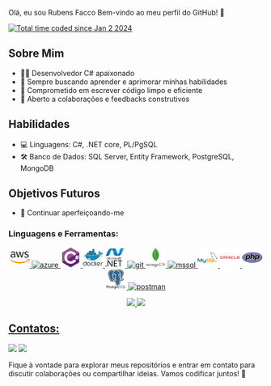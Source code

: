 Olá, eu sou Rubens Facco
Bem-vindo ao meu perfil do GitHub! 👋


<a href="https://wakatime.com/@018ccb2d-9f7d-406a-97ef-c6b0c50b8790"><img src="https://wakatime.com/badge/user/018ccb2d-9f7d-406a-97ef-c6b0c50b8790.svg" alt="Total time coded since Jan 2 2024" /></a>

## Sobre Mim
* 👨‍💻 Desenvolvedor C# apaixonado
* 🌱 Sempre buscando aprender e aprimorar minhas habilidades
* 🚀 Comprometido em escrever código limpo e eficiente
* 🤝 Aberto a colaborações e feedbacks construtivos

## Habilidades
* 💻 Linguagens: C#, .NET core, PL/PgSQL
* 🛠️ Banco de Dados: SQL Server, Entity Framework, PostgreSQL, MongoDB

## Objetivos Futuros
* 🚀 Continuar aperfeiçoando-me

<h3 align="left">Linguagens e Ferramentas:</h3>
<p align="center"> <a href="https://aws.amazon.com" target="_blank" rel="noreferrer"> <img src="https://raw.githubusercontent.com/devicons/devicon/master/icons/amazonwebservices/amazonwebservices-original-wordmark.svg" alt="aws" width="40" height="40"/> </a> <a href="https://azure.microsoft.com/en-in/" target="_blank" rel="noreferrer"> <img src="https://www.vectorlogo.zone/logos/microsoft_azure/microsoft_azure-icon.svg" alt="azure" width="40" height="40"/> </a> <a href="https://www.w3schools.com/cs/" target="_blank" rel="noreferrer"> <img src="https://raw.githubusercontent.com/devicons/devicon/master/icons/csharp/csharp-original.svg" alt="csharp" width="40" height="40"/> </a> <a href="https://www.docker.com/" target="_blank" rel="noreferrer"> <img src="https://raw.githubusercontent.com/devicons/devicon/master/icons/docker/docker-original-wordmark.svg" alt="docker" width="40" height="40"/> </a> <a href="https://dotnet.microsoft.com/" target="_blank" rel="noreferrer"> <img src="https://raw.githubusercontent.com/devicons/devicon/master/icons/dot-net/dot-net-original-wordmark.svg" alt="dotnet" width="40" height="40"/> </a> <a href="https://git-scm.com/" target="_blank" rel="noreferrer"> <img src="https://www.vectorlogo.zone/logos/git-scm/git-scm-icon.svg" alt="git" width="40" height="40"/> </a> <a href="https://www.mongodb.com/" target="_blank" rel="noreferrer"> <img src="https://raw.githubusercontent.com/devicons/devicon/master/icons/mongodb/mongodb-original-wordmark.svg" alt="mongodb" width="40" height="40"/> </a> <a href="https://www.microsoft.com/en-us/sql-server" target="_blank" rel="noreferrer"> <img src="https://www.svgrepo.com/show/303229/microsoft-sql-server-logo.svg" alt="mssql" width="40" height="40"/> </a> <a href="https://www.mysql.com/" target="_blank" rel="noreferrer"> <img src="https://raw.githubusercontent.com/devicons/devicon/master/icons/mysql/mysql-original-wordmark.svg" alt="mysql" width="40" height="40"/> </a> <a href="https://www.oracle.com/" target="_blank" rel="noreferrer"> <img src="https://raw.githubusercontent.com/devicons/devicon/master/icons/oracle/oracle-original.svg" alt="oracle" width="40" height="40"/> </a> <a href="https://www.php.net" target="_blank" rel="noreferrer"> <img src="https://raw.githubusercontent.com/devicons/devicon/master/icons/php/php-original.svg" alt="php" width="40" height="40"/> </a> <a href="https://www.postgresql.org" target="_blank" rel="noreferrer"> <img src="https://raw.githubusercontent.com/devicons/devicon/master/icons/postgresql/postgresql-original-wordmark.svg" alt="postgresql" width="40" height="40"/> </a> <a href="https://postman.com" target="_blank" rel="noreferrer"> <img src="https://www.vectorlogo.zone/logos/getpostman/getpostman-icon.svg" alt="postman" width="40" height="40"/> </a> </p>

<div align="center">
<a href="https://github.com/rwwo">
<img loading="lazy" height="180em" src="https://github-readme-stats.vercel.app/api/top-langs/?username=rwwo&layout=compact&langs_count=7&theme=dracula"/>
<img loading="lazy" height="180em" src="https://github-readme-stats.vercel.app/api?username=rwwo&show_icons=true&theme=dracula&include_all_commits=true&count_private=true"/>
</div>

## Contatos:

<div>
<a href = "mailto:rubensfacco94@gmail.com"><img loading="lazy" src="https://img.shields.io/badge/Gmail-D14836?style=for-the-badge&logo=gmail&logoColor=white" target="_blank"></a>
<a href="https://www.linkedin.com/in/rubensfacco" target="_blank"><img loading="lazy" src="https://img.shields.io/badge/-LinkedIn-%230077B5?style=for-the-badge&logo=linkedin&logoColor=white" target="_blank"></a>   
</div>

Fique à vontade para explorar meus repositórios e entrar em contato para discutir colaborações ou compartilhar ideias. Vamos codificar juntos! 🚀

